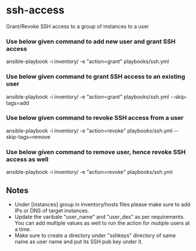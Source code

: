 # ssh-access
Grant/Revoke SSH access to a group of instances to a user

### Use below given command to add new user and grant SSH access
ansible-playbook -i inventory/ -e "action=grant" playbooks/ssh.yml

### Use below given command to grant SSH access to an existing user
ansible-playbook -i inventory/ -e "action=grant" playbooks/ssh.yml --skip-tags=add

### Use below given command to revoke SSH access from a user
ansible-playbook -i inventory/ -e "action=revoke" playbooks/ssh.yml --skip-tags=remove

### Use below given command to remove user, hence revoke SSH access as well
ansible-playbook -i inventory/ -e "action=revoke" playbooks/ssh.yml


## Notes
 - Under [instances] group in inventory/hosts files please make sure to add IPs or DNS of target instances.
 - Update the varibale "user_name" and "user_des" as per requirements. You can add multiple values as well to run the action for mutiple users at a time.
 - Make sure to create a directory under "sshkeys" directory of same name as user name and put its SSH pub key under it.
